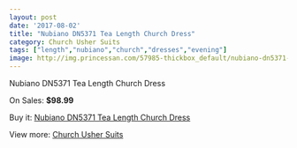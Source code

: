 ```yaml
---
layout: post
date: '2017-08-02'
title: "Nubiano DN5371 Tea Length Church Dress"
category: Church Usher Suits
tags: ["length","nubiano","church","dresses","evening"]
image: http://img.princessan.com/57985-thickbox_default/nubiano-dn5371-tea-length-church-dress.jpg
---
```

Nubiano DN5371 Tea Length Church Dress

On Sales: **$98.99**
<a href="https://www.princessan.com/en/church-usher-suits/25668-nubiano-dn5371-tea-length-church-dress.html"><amp-img layout="responsive" width="600" height="600" src="//img.princessan.com/57985-thickbox_default/nubiano-dn5371-tea-length-church-dress.jpg" alt="Nubiano DN5371 Tea Length Church Dress 0" /></a>
<a href="https://www.princessan.com/en/church-usher-suits/25668-nubiano-dn5371-tea-length-church-dress.html"><amp-img layout="responsive" width="600" height="600" src="//img.princessan.com/57988-thickbox_default/nubiano-dn5371-tea-length-church-dress.jpg" alt="Nubiano DN5371 Tea Length Church Dress 1" /></a>
<a href="https://www.princessan.com/en/church-usher-suits/25668-nubiano-dn5371-tea-length-church-dress.html"><amp-img layout="responsive" width="600" height="600" src="//img.princessan.com/57987-thickbox_default/nubiano-dn5371-tea-length-church-dress.jpg" alt="Nubiano DN5371 Tea Length Church Dress 2" /></a>
<a href="https://www.princessan.com/en/church-usher-suits/25668-nubiano-dn5371-tea-length-church-dress.html"><amp-img layout="responsive" width="600" height="600" src="//img.princessan.com/57986-thickbox_default/nubiano-dn5371-tea-length-church-dress.jpg" alt="Nubiano DN5371 Tea Length Church Dress 3" /></a>

Buy it: [Nubiano DN5371 Tea Length Church Dress](https://www.princessan.com/en/church-usher-suits/25668-nubiano-dn5371-tea-length-church-dress.html "Nubiano DN5371 Tea Length Church Dress")

View more: [Church Usher Suits](https://www.princessan.com/en/216-church-usher-suits "Church Usher Suits")